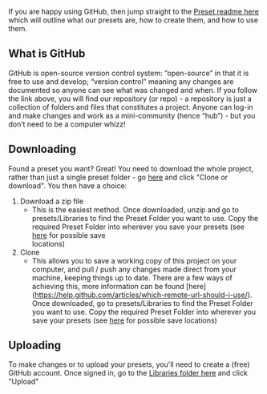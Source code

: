 If you are happy using GitHub, then jump straight to the [Preset readme here](Plug-in%20Presets.md) which will outline what our presets are, how to create them, and how to use them. 

## What is GitHub
GitHub is open-source version control system: “open-source” in that it is free to use and develop; “version control”
meaning any changes are documented so anyone can see what was changed and when.  If you follow the link above, you
will find our repository (or repo) - a repository is just a collection of folders and files that constitutes a project.
Anyone can log-in and make changes and work as a mini-community (hence “hub”) - but you don’t need to be a
computer whizz!

## Downloading 
Found a preset you want? Great! You need to download the whole project, rather than just a single preset folder - go [here](https://github.com/notionmusic/presets) and click "Clone or download". You then have a choice:
1. Download a zip file
   - This is the easiest method. Once downloaded, unzip and go to presets/Libraries to find the Preset Folder you want to use. Copy the      required Preset Folder into wherever you save your presets (see [here](Plug-in%20Presets.md#preset-locations) for possible save       
   locations)
2. Clone
   - This allows you to save a working copy of this project on your computer, and pull / push any changes made direct from your machine,      keeping things up to date. There are a few ways of achieving this, more information can be found [here]   (https://help.github.com/articles/which-remote-url-should-i-use/). Once downloaded, go to presets/Libraries to find the Preset Folder  
   you want to use. Copy the required Preset Folder into wherever you save your presets (see [here](Plug-in%20Presets.md#preset-locations) 
   for possible save locations)

## Uploading
To make changes or to upload your presets, you'll need to create a (free) GitHub account. 
Once signed in, go to the [Libraries folder here](Libraries) and click "Upload"


